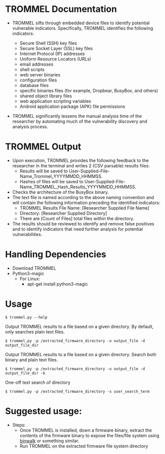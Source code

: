 # TROMMEL Documentation
* TROMMEL sifts through embedded device files to identify potential vulnerable indicators. Specifically, TROMMEL identifies the following indicators:
	* Secure Shell (SSH) key files
	* Secure Socket Layer (SSL) key files
	* Internet Protocol (IP) addresses
	* Uniform Resource Locators (URLs)
	* email addresses
	* shell scripts
	* web server binaries
	* configuration files
	* database files
	* specific binaries files (for example, Dropbear, BusyBox, and others)
	* shared object library files
	* web application scripting variables
	* Android application package (APK) file permissions

* TROMMEL significantly lessens the manual analysis time of the researcher by automating much of the vulnerability discovery and analysis process.

# TROMMEL Output
* Upon execution, TROMMEL provides the following feedback to the researcher in the terminal and writes 2 (CSV parsable) results files:
	* Results will be saved to User-Supplied-File-Name_Trommel_YYYYMMDD_HHMMSS.
	* Hashes of files will be saved to User-Supplied-File-Name_TROMMEL_Hash_Results_YYYYMMDD_HHMMSS.
* Checks the architecture of the BusyBox binary.
* The text file is named according to the above naming convention and will contain the following information preceding the identified indicators:
	* TROMMEL Results File Name: [Researcher Supplied File Name]
	* Directory: [Researcher Supplied Directory]
	* There are [Count of Files] total files within the directory.
* The results should be reviewed to identify and remove false positives and to identify indicators that need further analysis for potential vulnerabilities.


# Handling Dependencies
* Download TROMMEL
* Python3-magic
	* For Linux:
		* apt-get install python3-magic

# Usage
```
$ trommel.py --help
```
Output TROMMEL results to a file based on a given directory. By default, only searches plain text files.
```
$ trommel.py -p /extracted_firmware_directory -o output_file -d output_file_dir
```
Output TROMMEL results to a file based on a given directory. Search both binary and plain text files.
```
$ trommel.py -p /extracted_firmware_directory -o output_file -d output_file_dir -b
```
One-off text search of directory
```
$ trommel.py -p /extracted_firmware_directory -s user_search_term
```

# Suggested usage:
* Steps:
	* Once TROMMEL is installed, down a firmware binary, extract the contents of the firmware binary to expose the files/file system using [binwalk](https://github.com/devttys0/binwalk) or something similar.
	* Run TROMMEL on the extracted firmware file system directory
